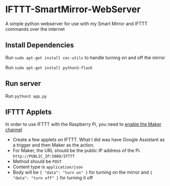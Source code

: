 # IFTTT-SmartMirror-WebServer
A simple python webserver for use with my Smart Mirror and IFTTT commands over the internet

## Install Dependencies
Run `sudo apt-get install cec-utils` to handle turning on and off the mirror

Run `sudo apt-get install python3-flask`

## Run server
Run `python3 app.py`

## IFTTT Applets
In order to use IFTTT with the Raspberry Pi, you need to [enable the Maker channel](https://ifttt.com/maker)
- Create a few applets on IFTTT. What I did was have Google Assistant as a trigger and then Maker as the action.
- For Maker,  the URL should be the public IP address of the Pi. `http://PUBLIC_IP:5000/IFTTT`
- Method should be `POST`
- Content type is `application/json`
- Body will be `{ "data": "turn on" }` for turning on the mirror and `{ "data": "turn off" }` for turning it off
